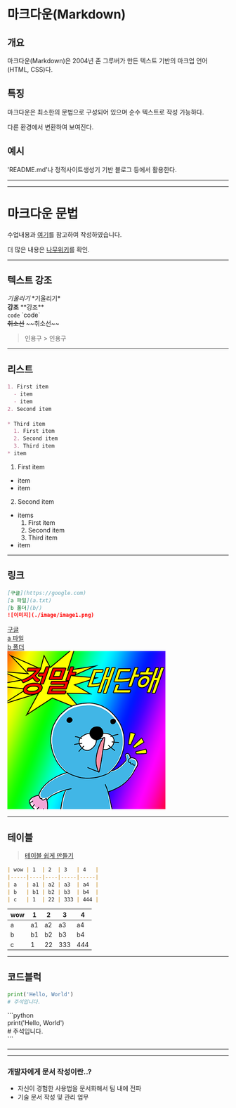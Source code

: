# 마크다운(Markdown)

## 개요

마크다운(Markdown)은 2004년 존 그루버가 만든 텍스트 기반의 마크업 언어(HTML, CSS)다.

## 특징

마크다운은 최소한의 문법으로 구성되어 있으며 순수 텍스트로 작성 가능하다.

다른 환경에서 변환하여 보여진다.

## 예시

'README.md'나 정적사이트생성기 기반 블로그 등에서 활용한다.

---
---

# 마크다운 문법

수업내용과 [여기](https://www.markdownguide.org/cheat-sheet/)를 참고하여 작성하였습니다.

더 많은 내용은 [나무위키](https://namu.wiki/w/%EB%82%98%EB%AC%B4%EC%9C%84%ED%82%A4%3A%EB%AC%B8%EB%B2%95%20%EB%8F%84%EC%9B%80%EB%A7%90)를 확인.

---

## 텍스트 강조

*기울리기* \*기울리기\*  
**강조** \*\*강조\*\*  
`code` \`code\`  
~~취소선~~ \~~취소선\~~
>인용구 > 인용구

---

## 리스트

```md
1. First item
  - item
  - item
2. Second item

* Third item
  1. First item
  2. Second item
  3. Third item
* item
```

1. First item
  - item
  - item
2. Second item

* items
  1. First item
  2. Second item
  3. Third item
* item
---

## 링크
```md
[구글](https://google.com)  
[a 파일](a.txt)
[b 폴더](b/)
![이미지](./image/image1.png) 
```
[구글](https://google.com/)  
[a 파일](a.txt)  
[b 폴더](b/)  
![이미지](./image/image1.png)  

---

## 테이블

> [테이블 쉽게 만들기](https://www.tablesgenerator.com/markdown_tables)

```md
| wow | 1  | 2  | 3   | 4   |
|-----|----|----|-----|-----|
| a   | a1 | a2 | a3  | a4  |
| b   | b1 | b2 | b3  | b4  |
| c   | 1  | 22 | 333 | 444 |
```

| wow | 1  | 2  | 3   | 4   |
|-----|----|----|-----|-----|
| a   | a1 | a2 | a3  | a4  |
| b   | b1 | b2 | b3  | b4  |
| c   | 1  | 22 | 333 | 444 |

---

## 코드블럭

```python
print('Hello, World')
# 주석입니다.
```

\```python  
print('Hello, World')  
\# 주석입니다.  
\```

---
---

### 개발자에게 문서 작성이란..?

- 자신이 경험한 사용법을 문서화해서 팀 내에 전파
- 기술 문서 작성 및 관리 업무